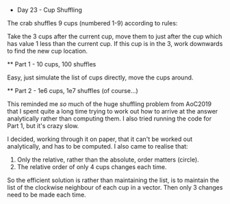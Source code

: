 * Day 23 - Cup Shuffling

The crab shuffles 9 cups (numbered 1-9) according to rules:

Take the 3 cups after the current cup, move them to just after the cup which has value 1 less than the current cup. If this cup is in the 3, work downwards to find the new cup location.

** Part 1 - 10 cups, 100 shuffles

Easy, just simulate the list of cups directly, move the cups around.

** Part 2 - 1e6 cups, 1e7 shuffles (of course...)

This reminded me *so* much of the huge shuffling problem from AoC2019 that I spent quite a long time trying to work out how to arrive at the answer analytically rather than computing them. I also tried running the code for Part 1, but it's crazy slow.

I decided, working through it on paper, that it can't be worked out analytically, and has to be computed. I also came to realise that:

1. Only the relative, rather than the absolute, order matters (circle).
2. The relative order of only 4 cups changes each time.

So the efficient solution is rather than maintaining the list, is to maintain the list of the clockwise neighbour of each cup in a vector. Then only 3 changes need to be made each time.